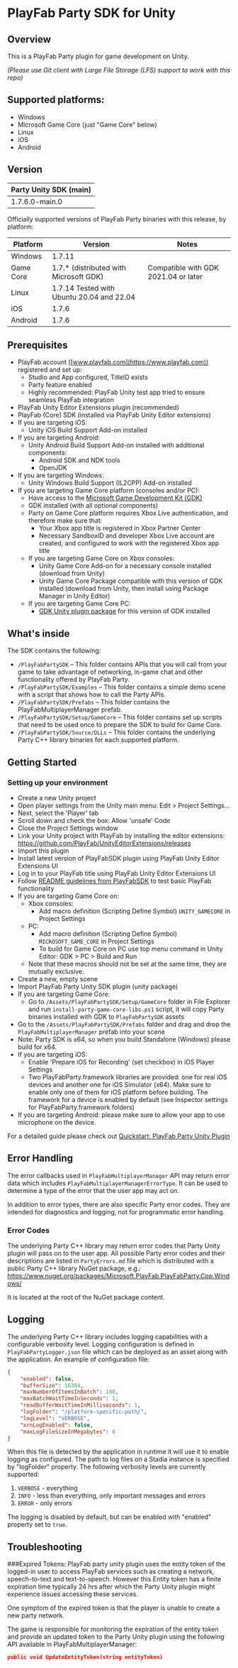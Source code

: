 # PlayFab Party SDK for Unity

## Overview
This is a PlayFab Party plugin for game development on Unity.

_(Please use Git client with Large File Storage (LFS) support to work with this repo)_

## Supported platforms:
- Windows
- Microsoft Game Core (just "Game Core" below)
- Linux
- iOS
- Android

## Version
|Party Unity SDK (main)
|-|
|1.7.6.0-main.0

Officially supported versions of PlayFab Party binaries with this release, by platform:

Platform|Version|Notes
|-|-|-|
Windows|1.7.11
Game Core|1.7.* (distributed with Microsoft GDK)|Compatible with GDK 2021.04 or later
Linux|1.7.14 Tested with Ubuntu 20.04 and 22.04
iOS|1.7.6
Android|1.7.6

## Prerequisites
- PlayFab account ([www.playfab.com](https://www.playfab.com)) registered and set up:
    - Studio and App configured, TitleID exists
    - Party feature enabled
    - Highly recommended: PlayFab Unity test app tried to ensure seamless PlayFab integration
- PlayFab Unity Editor Extensions plugin (recommended)
- PlayFab (Core) SDK (installed via PlayFab Unity Editor extensions)
- If you are targeting iOS:
    - Unity iOS Build Support Add-on installed
- If you are targeting Android:
    - Unity Android Build Support Add-on installed with additional components:
        - Android SDK and NDK tools
        - OpenJDK
- If you are targeting Windows:
    - Unity Windows Build Support (IL2CPP) Add-on installed
- If you are targeting Game Core platform (consoles and/or PC):
    - Have access to the [Microsoft Game Development Kit (GDK)](http://aka.ms/gdkdl)
    - GDK installed (with all optional components)
    - Party on Game Core platform requires Xbox Live authentication, and therefore make sure that:
        - Your Xbox app title is registered in Xbox Partner Center
        - Necessary SandboxID and developer Xbox Live account are created, and configured to work with the registered Xbox app title
    - If you are targeting Game Core on Xbox consoles:
        - Unity Game Core Add-on for a necessary console installed (download from Unity)
        - Unity Game Core Package compatible with this version of GDK installed (download from Unity, then install using Package Manager in Unity Editor)
    - If you are targeting Game Core PC:
        - [GDK Unity plugin package](https://github.com/microsoft/gdk-unity-package) for this version of GDK installed

## What's inside
The SDK contains the following:
- `/PlayFabPartySDK` – This folder contains APIs that you will call from your game to take advantage of networking, in-game chat and other functionality offered by PlayFab Party.
- `/PlayFabPartySDK/Examples` – This folder contains a simple demo scene with a script that shows how to call the Party APIs.
- `/PlayFabPartySDK/Prefabs` – This folder contains the PlayFabMultiplayerManager prefab.
- `/PlayFabPartySDK/Setup/GameCore` – This folder contains set up scripts that need to be used once to prepare the SDK to build for Game Core.
- `/PlayFabPartySDK/Source/DLLs` – This folder contains the underlying Party C++ library binaries for each supported platform.

## Getting Started
### Setting up your environment
- Create a new Unity project
- Open player settings from the Unity main menu: Edit > Project Settings...
- Next, select the 'Player' tab
- Scroll down and check the box: Allow 'unsafe' Code
- Close the Project Settings window
- Link your Unity project with PlayFab by installing the editor extensions: https://github.com/PlayFab/UnityEditorExtensions/releases
- Import this plugin
- Install latest version of PlayFabSDK plugin using PlayFab Unity Editor Extensions UI
- Log in to your PlayFab title using PlayFab Unity Editor Extensions UI
- Follow [README guidelines from PlayFabSDK](https://github.com/PlayFab/UnitySDK) to test basic PlayFab functionality
- If you are targeting Game Core on:
    - Xbox consoles:
        - Add macro definition (Scripting Define Symbol) `UNITY_GAMECORE` in Project Settings
    - PC:
        - Add macro definition (Scripting Define Symbol) `MICROSOFT_GAME_CORE` in Project Settings
        - To build for Game Core on PC use top menu command in Unity Editor: GDK > PC > Build and Run
    - Note that these macros should not be set at the same time, they are mutually exclusive.
- Create a new, empty scene
- Import PlayFab Party Unity SDK plugin (unity package)
- If you are targeting Game Core: 
    - Go to `/Assets/PlayFabPartySDK/Setup/GameCore` folder in File Explorer and run `install-party-game-core-libs.ps1` script, it will copy Party binaries installed with GDK to `PlayFabPartySDK` assets
- Go to the `/Assets/PlayFabPartySDK/Prefabs` folder and drag and drop the `PlayFabMultiplayerManager` prefab into your scene
- Note: Party SDK is x64, so when you build Standalone (Windows) please build for x64.
- If you are targeting iOS:
    - Enable 'Prepare iOS for Recording' (set checkbox) in iOS Player Settings
    - Two PlayFabParty.framework libraries are provided: one for real iOS devices and another one for iOS Simulator (x64). Make sure to enable only one of them for iOS platform before building. The framework for a device is enabled by default (see Inspector settings for PlayFabParty.framework folders)
- If you are targeting Android: please make sure to allow your app to use microphone on the device.

For a detailed guide please check out [Quickstart: PlayFab Party Unity Plugin](https://docs.microsoft.com/en-us/gaming/playfab/features/multiplayer/networking/party-unity-plugin-quickstart)

## Error Handling
The error callbacks used in `PlayFabMultiplayerManager` API may return error data which includes `PlayFabMultiplayerManagerErrorType`. It can be used to determine a type of the error that the user app may act on.

In addition to error types, there are also specific Party error codes. They are intended for diagnostics and logging, not for programmatic error handling.

### Error Codes
The underlying Party C++ library may return error codes that Party Unity plugin will pass on to the user app. All possible Party error codes and their descriptions are listed in `PartyErrors.md` file which is distributed with a public Party C++ library NuGet package, e.g.:
https://www.nuget.org/packages/Microsoft.PlayFab.PlayFabParty.Cpp.Windows/

It is located at the root of the NuGet package content.

## Logging
The underlying Party C++ library includes logging capabilities with a configurable verbosity level. Logging configuration is defined in `PlayFabPartyLogger.json` file which can be deployed as an asset along with the application. An example of configuration file:

```json
{
    "enabled": false,
    "bufferSize": 16384,
    "maxNumberOfItemsInBatch": 100,
    "maxBatchWaitTimeInSeconds": 1,
    "readBufferWaitTimeInMilliseconds": 1,
    "logFolder": "/platform-specific-path/",
    "logLevel": "VERBOSE",
    "xrnLogEnabled": false,
    "maxLogFileSizeInMegabytes": 0
}
```

When this file is detected by the application in runtime it will use it to enable logging as configured. The path to log files on a Stadia instance is specified by "logFolder" property. The following verbosity levels are currently supported:
1. `VERBOSE` - everything
2. `INFO` - less than everything, only important messages and errors
3. `ERROR` - only errors

The logging is disabled by default, but can be enabled with "enabled" property set to `true`.

## Troubleshooting
###Expired Tokens:
PlayFab party unity plugin uses the entity token of the logged-in user to access PlayFab services such as creating a network, speech-to-text and text-to-speech.
However this Entity token has a finite expiration time typically 24 hrs after which the Party Unity plugin might experience issues accessing these services.

One symptom of the expired token is that the player is unable to create a new party network.

The game is responsible for monitoring the expiration of the entity token and provide an updated token to the Party Unity plugin using the following API available in PlayFabMultiplayerManager:
```json
public void UpdateEntityToken(string entityToken)
```
